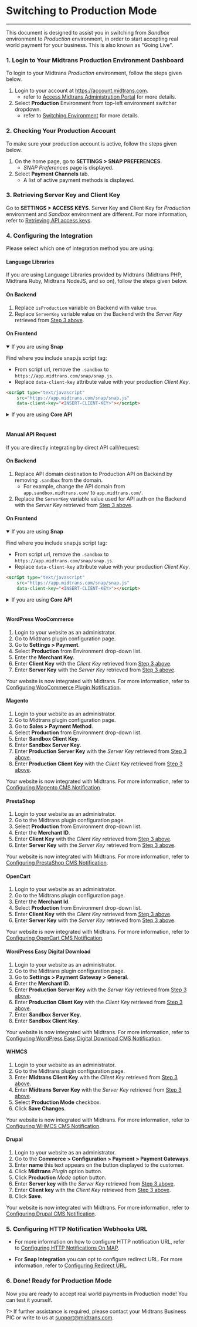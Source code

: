 # Switching to Production Mode
<hr>

This document is designed to assist you in switching from *Sandbox* environment to *Production* environment, in order to start accepting real world payment for your business. This is also known as "Going Live".


### 1. Login to Your Midtrans Production Environment Dashboard

To login to your Midtrans *Production* environment, follow the steps given below.

1. Login to your account at https://account.midtrans.com. 
    - refer to [Access Midtrans Administration Portal](/en/midtrans-account/overview.md#accessing-midtrans-administration-portal) for more details.
2. Select **Production** Environment from top-left environment switcher dropdown.
    - refer to [Switching Environment](/en/midtrans-account/overview.md#switching-environment) for more details.

### 2. Checking Your Production Account

To make sure your production account is active, follow the steps given below.

1. On the home page, go to **SETTINGS > SNAP PREFERENCES**.
    - *SNAP Preferences* page is displayed.
2. Select **Payment Channels** tab.
    - A list of active payment methods is displayed.

### 3. Retrieving Server Key and Client Key

Go to **SETTINGS > ACCESS KEYS**. Server Key and Client Key for *Production* environment and *Sandbox* environment are different. For more information, refer to [Retrieving API access keys](/en/midtrans-account/overview.md#retrieving-api-access-keys).

### 4. Configuring the Integration

Please select which one of integration method you are using:

<!-- tabs:start -->
#### **Language Libraries**

If you are using Language Libraries provided by Midtrans (Midtrans PHP, Midtrans Ruby, Midtrans NodeJS, and so on), follow the steps given below.
#### On Backend

1. Replace `isProduction` variable on Backend with value `true`.
2. Replace `ServerKey` variable value on the Backend with the *Server Key* retrieved from [Step 3 above](#_3-retrieving-server-key-and-client-key).

#### On Frontend
<details open>
<summary>If you are using <b>Snap</b></summary>
<article>

Find where you include snap.js script tag:

- From script url, remove the `.sandbox`  to `https://app.midtrans.com/snap/snap.js`.
- Replace `data-client-key` attribute value with your production *Client Key*.
```html
<script type="text/javascript"
    src="https://app.midtrans.com/snap/snap.js"
    data-client-key="<INSERT-CLIENT-KEY>"></script>
```
</article>
</details>

<details>
<summary>If you are using <b>Core API</b></summary>
<article>
Find where you include midtrans-new-3ds.min.js script tag:

- Replace `data-environment` attribute value with `production`.
- Replace `data-client-key` attribute value with your production *Client Key*.
```html
<script id="midtrans-script" 
    src="https://api.midtrans.com/v2/assets/js/midtrans-new-3ds.min.js"
    data-environment="production" 
    data-client-key="<INSERT-CLIENT-KEY>" 
    type="text/javascript"></script>
```
</article>
</details>
<br>

#### **Manual API Request**

If you are directly integrating by direct API call/request:
#### On Backend
1. Replace API domain destination to Production API on Backend by removing `.sandbox` from the domain.
    - For example, change the API domain from `app.sandbox.midtrans.com/` to `app.midtrans.com/`.
2. Replace the `ServerKey` variable value used for API auth on the Backend with the *Server Key* retrieved from [Step 3 above](#_3-retrieving-server-key-and-client-key).

#### On Frontend
<details open>
<summary>If you are using <b>Snap</b></summary>
<article>

Find where you include snap.js script tag:

- From script url, remove the `.sandbox`  to `https://app.midtrans.com/snap/snap.js`.
- Replace `data-client-key` attribute value with your production *Client Key*.
```html
<script type="text/javascript"
    src="https://app.midtrans.com/snap/snap.js"
    data-client-key="<INSERT-CLIENT-KEY>"></script>
```
</article>
</details>

<details>
<summary>If you are using <b>Core API</b></summary>
<article>
Find where you include midtrans-new-3ds.min.js script tag:

- Replace `data-environment` attribute value with `production`.
- Replace `data-client-key` attribute value with your production *Client Key*.
```html
<script id="midtrans-script" 
    src="https://api.midtrans.com/v2/assets/js/midtrans-new-3ds.min.js"
    data-environment="production" 
    data-client-key="<INSERT-CLIENT-KEY>" 
    type="text/javascript"></script>
```
</article>
</details>
<br>

#### **WordPress WooCommerce**

1. Login to your website as an administrator.
2. Go to Midtrans plugin configuration page.
3. Go to **Settings > Payment**.
4. Select **Production** from Environment drop-down list.
5. Enter the **Merchant Key**.
6. Enter **Client Key** with the *Client Key* retrieved from [Step 3 above](#_3-retrieving-server-key-and-client-key).
7. Enter **Server Key** with the *Server Key* retrieved from [Step 3 above](#_3-retrieving-server-key-and-client-key).

Your website is now integrated with Midtrans. For more information, refer to [Configuring WooCommerce Plugin Notification](/en/snap/with-plugins.md).

#### **Magento**

1. Login to your website as an administrator.
2. Go to Midtrans plugin configuration page.
3. Go to **Sales > Payment Method**.
4. Select **Production** from Environment drop-down list.
5. Enter **Sandbox Client Key**.
6. Enter **Sandbox Server Key.**
7. Enter **Production Server Key** with the *Server Key* retrieved from [Step 3 above](#_3-retrieving-server-key-and-client-key).
8. Enter **Production Client Key** with the *Client Key* retrieved from [Step 3 above](#_3-retrieving-server-key-and-client-key).

Your website is now integrated with Midtrans. For more information, refer to [Configuring Magento CMS Notification](/en/snap/with-plugins.md).

#### **PrestaShop**

1. Login to your website as an administrator.
2. Go to the Midtrans plugin configuration page.
3. Select **Production** from Environment drop-down list.
4. Enter the **Merchant ID**.
5. Enter **Client Key** with the *Client Key* retrieved from [Step 3 above](#_3-retrieving-server-key-and-client-key).
6. Enter **Server Key** with the *Server Key* retrieved from [Step 3 above](#_3-retrieving-server-key-and-client-key).

Your website is now integrated with Midtrans. For more information, refer to [Configuring PrestaShop CMS Notification](/en/snap/with-plugins.md).

#### **OpenCart**

1. Login to your website as an administrator.
2. Go to the Midtrans plugin configuration page.
3. Enter the **Merchant Id**.
4. Select **Production** from Environment drop-down list.
5. Enter **Client Key** with the *Client Key* retrieved from [Step 3 above](#_3-retrieving-server-key-and-client-key).
6. Enter **Server Key** with the *Server Key* retrieved from [Step 3 above](#_3-retrieving-server-key-and-client-key).

Your website is now integrated with Midtrans. For more information, refer to [Configuring OpenCart CMS Notification](/en/snap/with-plugins.md).

#### **WordPress Easy Digital Download**

1. Login to your website as an administrator.
2. Go to the Midtrans plugin configuration page.
3. Go to **Settings > Payment Gateway > General**.
4. Enter the **Merchant ID**.
5. Enter **Production Server Key** with the *Server Key* retrieved from [Step 3 above](#_3-retrieving-server-key-and-client-key).
6. Enter **Production Client Key** with the *Client Key* retrieved from [Step 3 above](#_3-retrieving-server-key-and-client-key).
7. Enter **Sandbox Server Key.**
8. Enter **Sandbox Client Key**.

Your website is now integrated with Midtrans. For more information, refer to [Configuring WordPress Easy Digital Download CMS Notification](/en/snap/with-plugins.md).

#### **WHMCS**

1. Login to your website as an administrator.
2. Go to the Midtrans plugin configuration page.
3. Enter **Midtrans Client Key** with the *Client Key* retrieved from [Step 3 above](#_3-retrieving-server-key-and-client-key).
4. Enter **Midtrans Server Key** with the *Server Key* retrieved from [Step 3 above](#_3-retrieving-server-key-and-client-key).
5. Select **Production Mode** checkbox.
6. Click **Save Changes**.

Your website is now integrated with Midtrans. For more information, refer to [Configuring WHMCS CMS Notification](/en/snap/with-plugins.md).

#### **Drupal**

1. Login to your website as an administrator.
2. Go to the **Commerce > Configuration > Payment > Payment Gateways**.
3. Enter **name** this text appears on the button displayed to the customer.
4. Click **Midtrans** *Plugin* option button.
5. Click **Production** *Mode* option button.
6. Enter **Server key** with the *Server Key* retrieved from [Step 3 above](#_3-retrieving-server-key-and-client-key).
7. Enter **Client key** with the *Client Key* retrieved from [Step 3 above](#_3-retrieving-server-key-and-client-key).
8. Click **Save**.

Your website is now integrated with Midtrans. For more information, refer to [Configuring Drupal CMS Notification](/en/snap/with-plugins.md#drupal-plugin-notification-configuration).

<!-- tabs:end -->

### 5. Configuring HTTP Notification Webhooks URL

- For more information on how to configure HTTP notification URL, refer to [Configuring HTTP Notifications On MAP](/en/after-payment/http-notification.md).

- For **Snap Integration** you can opt to configure redirect URL. For more information, refer to [Configuring Redirect URL](/en/snap/advanced-feature.md#configuring-redirect-url).

### 6. Done! Ready for Production Mode

Now you are ready to accept real world payments in Production mode! You can test it yourself.

?> If further assistance is required, please contact your Midtrans Business PIC or write to us at [support@midtrans.com](mailto:support@midtrans.com).